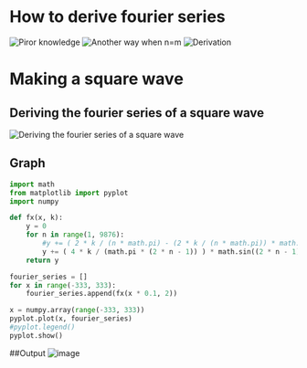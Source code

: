 # How to derive fourier series
![Piror knowledge](https://user-images.githubusercontent.com/67142421/154923818-be9592f1-b4aa-4b9d-b68b-a046b388e1fb.jpg)
![Another way when n=m](https://user-images.githubusercontent.com/67142421/154923847-9f294c3f-98b1-4e8c-9074-858640b37ede.jpg)
![Derivation](https://user-images.githubusercontent.com/67142421/154923859-250a665b-b8da-4e3b-a68a-c2278874d83b.jpg)

# Making a square wave

## Deriving the fourier series of a square wave
![Deriving the fourier series of a square wave](https://user-images.githubusercontent.com/67142421/154939586-b14b9984-4fcd-4efc-a0a0-77ec0d4f5336.jpg)

## Graph
~~~Python
import math
from matplotlib import pyplot
import numpy

def fx(x, k):
    y = 0
    for n in range(1, 9876):
        #y += ( 2 * k / (n * math.pi) - (2 * k / (n * math.pi)) * math.cos(n * math.pi) ) * math.sin(n * x)
        y += ( 4 * k / (math.pi * (2 * n - 1)) ) * math.sin((2 * n - 1) * x)
    return y

fourier_series = []
for x in range(-333, 333):
    fourier_series.append(fx(x * 0.1, 2))

x = numpy.array(range(-333, 333))
pyplot.plot(x, fourier_series)
#pyplot.legend()
pyplot.show()
~~~

##Output
![image](https://user-images.githubusercontent.com/67142421/154935742-871c2a93-b759-40b3-9710-778fd68ae1a5.png)
